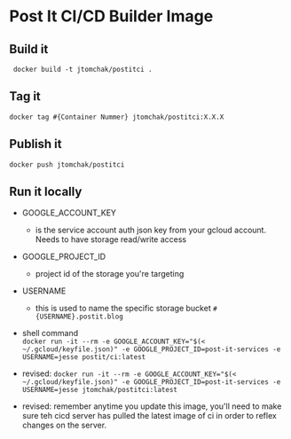 # Post It CI/CD Builder Image

## Build it
` docker build -t jtomchak/postitci .`

## Tag it
`docker tag #{Container Nummer} jtomchak/postitci:X.X.X`

## Publish it
`docker push jtomchak/postitci`


## Run it locally
- GOOGLE_ACCOUNT_KEY
  - is the service account auth json key from your gcloud account. Needs to have storage read/write access
- GOOGLE_PROJECT_ID
  - project id of the storage you're targeting
- USERNAME
  - this is used to name the specific storage bucket `#{USERNAME}.postit.blog`

- shell command  
`docker run -it --rm -e GOOGLE_ACCOUNT_KEY="$(< ~/.gcloud/keyfile.json)" -e GOOGLE_PROJECT_ID=post-it-services -e USERNAME=jesse postit/ci:latest`

- revised: `docker run -it --rm -e GOOGLE_ACCOUNT_KEY="$(< ~/.gcloud/keyfile.json)" -e GOOGLE_PROJECT_ID=post-it-services -e USERNAME=jesse jtomchak/postitci:latest`

- revised: remember anytime you update this image, you'll need to make sure teh cicd server has pulled the latest image of ci in order to reflex changes on the server. 
